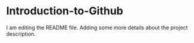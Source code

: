 # Introduction-to-Github
I am editing the README file. Adding some more details about the project description.

